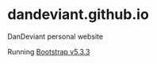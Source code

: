 # dandeviant.github.io
DanDeviant personal website

Running [Bootstrap v5.3.3](https://getbootstrap.com/docs/5.3/getting-started/download/)